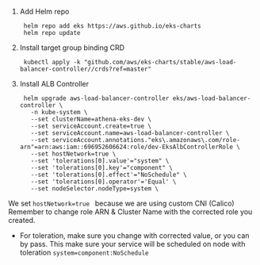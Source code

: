 1. Add Helm repo

        helm repo add eks https://aws.github.io/eks-charts
        helm repo update
2. Install target group binding CRD

        kubectl apply -k "github.com/aws/eks-charts/stable/aws-load-balancer-controller//crds?ref=master"
3. Install ALB Controller

        helm upgrade aws-load-balancer-controller eks/aws-load-balancer-controller \
          -n kube-system \
          --set clusterName=athena-eks-dev \
          --set serviceAccount.create=true \
          --set serviceAccount.name=aws-load-balancer-controller \
          --set serviceAccount.annotations."eks\.amazonaws\.com/role-arn"=arn:aws:iam::696952606624:role/dev-EksAlbControllerRole \
          --set hostNetwork=true \
          --set 'tolerations[0].value'="system" \
          --set 'tolerations[0].key'="component" \
          --set 'tolerations[0].effect'="NoSchedule" \
          --set 'tolerations[0].operator'='Equal' \
          --set nodeSelector.nodeType=system \
          
We set `hostNetwork=true ` because we are using custom CNI (Calico)
Remember to change role ARN & Cluster Name with the corrected role you created.
* For toleration, make sure you change with corrected value, or you can by pass. This make sure your service will be scheduled on node with toleration `system=component:NoSchedule`